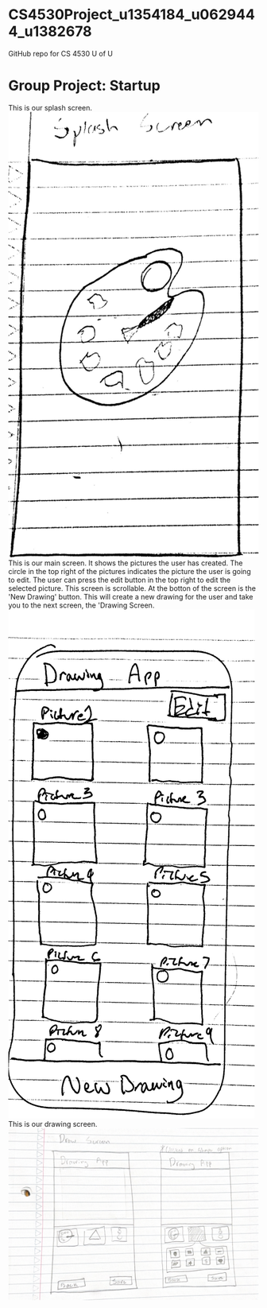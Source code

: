# CS4530Project_u1354184_u0629444_u1382678
GitHub repo for CS 4530 U of U

# Group Project: Startup

<div>
This is our splash screen.
<img title="Splash Screen" alt="Splash Screen" src="/images/Splash Screen.pdf">
</div>

<div>
This is our main screen. It shows the pictures the user has created. The circle in the top right of the pictures indicates the picture the user is going to edit. The user can press the edit button in the top right to edit the selected picture. This screen is scrollable. At the botton of the screen is the 'New Drawing' button. This will create a new drawing for the user and take you to the next screen, the 'Drawing Screen. 
<img title="Main Screen" alt="Main Screen" src="/images/Main Screen.pdf">
</div>

<div>
This is our drawing screen.
<img title= "Drawing Screen" alt="Drawing Screen" src="/images/Drawing Screen.pdf">
</div>
